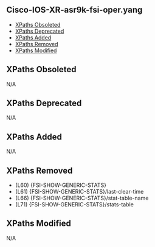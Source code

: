 ## Cisco-IOS-XR-asr9k-fsi-oper.yang

- [XPaths Obsoleted](#xpaths-obsoleted)
- [XPaths Deprecated](#xpaths-deprecated)
- [XPaths Added](#xpaths-added)
- [XPaths Removed](#xpaths-removed)
- [XPaths Modified](#xpaths-modified)

## XPaths Obsoleted

N/A

## XPaths Deprecated

N/A

## XPaths Added

N/A

## XPaths Removed

- (L60)	{FSI-SHOW-GENERIC-STATS}
- (L61)	{FSI-SHOW-GENERIC-STATS}/last-clear-time
- (L66)	{FSI-SHOW-GENERIC-STATS}/stat-table-name
- (L71)	{FSI-SHOW-GENERIC-STATS}/stats-table

## XPaths Modified

N/A

